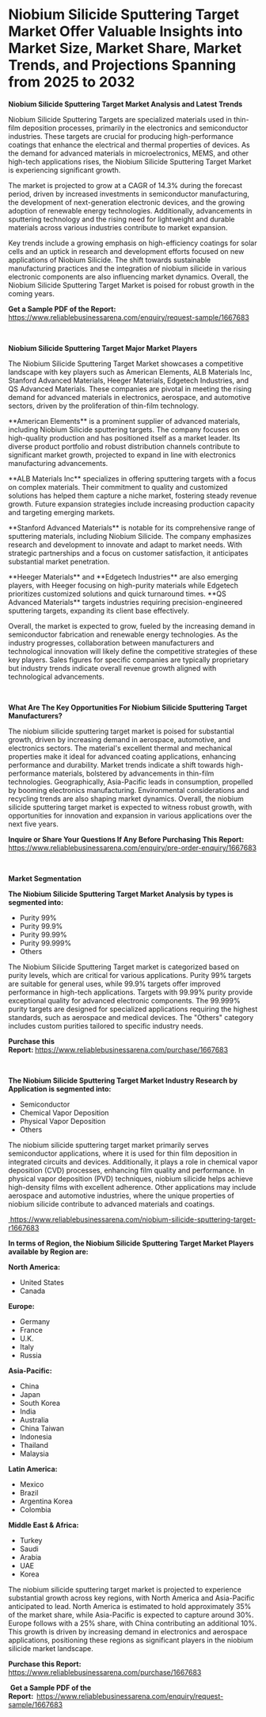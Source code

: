 <p><h1>Niobium Silicide Sputtering Target Market Offer Valuable Insights into Market Size, Market Share, Market Trends, and Projections Spanning from 2025 to 2032</h1></p><p><strong>Niobium Silicide Sputtering Target Market Analysis and Latest Trends</strong></p>
<p><p>Niobium Silicide Sputtering Targets are specialized materials used in thin-film deposition processes, primarily in the electronics and semiconductor industries. These targets are crucial for producing high-performance coatings that enhance the electrical and thermal properties of devices. As the demand for advanced materials in microelectronics, MEMS, and other high-tech applications rises, the Niobium Silicide Sputtering Target Market is experiencing significant growth.</p><p>The market is projected to grow at a CAGR of 14.3% during the forecast period, driven by increased investments in semiconductor manufacturing, the development of next-generation electronic devices, and the growing adoption of renewable energy technologies. Additionally, advancements in sputtering technology and the rising need for lightweight and durable materials across various industries contribute to market expansion. </p><p>Key trends include a growing emphasis on high-efficiency coatings for solar cells and an uptick in research and development efforts focused on new applications of Niobium Silicide. The shift towards sustainable manufacturing practices and the integration of niobium silicide in various electronic components are also influencing market dynamics. Overall, the Niobium Silicide Sputtering Target Market is poised for robust growth in the coming years.</p></p>
<p><strong>Get a Sample PDF of the Report:&nbsp;</strong> <a href="https://www.reliablebusinessarena.com/enquiry/request-sample/1667683?utm_campaign=2529&utm_medium=2&utm_source=Github&utm_content=ia&utm_term=19042025&utm_id=niobium-silicide-sputtering-target">https://www.reliablebusinessarena.com/enquiry/request-sample/1667683</a></p>
<p>&nbsp;</p>
<p><strong>Niobium Silicide Sputtering Target Major Market Players</strong></p>
<p><p>The Niobium Silicide Sputtering Target Market showcases a competitive landscape with key players such as American Elements, ALB Materials Inc, Stanford Advanced Materials, Heeger Materials, Edgetech Industries, and QS Advanced Materials. These companies are pivotal in meeting the rising demand for advanced materials in electronics, aerospace, and automotive sectors, driven by the proliferation of thin-film technology.</p><p>**American Elements** is a prominent supplier of advanced materials, including Niobium Silicide sputtering targets. The company focuses on high-quality production and has positioned itself as a market leader. Its diverse product portfolio and robust distribution channels contribute to significant market growth, projected to expand in line with electronics manufacturing advancements.</p><p>**ALB Materials Inc** specializes in offering sputtering targets with a focus on complex materials. Their commitment to quality and customized solutions has helped them capture a niche market, fostering steady revenue growth. Future expansion strategies include increasing production capacity and targeting emerging markets.</p><p>**Stanford Advanced Materials** is notable for its comprehensive range of sputtering materials, including Niobium Silicide. The company emphasizes research and development to innovate and adapt to market needs. With strategic partnerships and a focus on customer satisfaction, it anticipates substantial market penetration.</p><p>**Heeger Materials** and **Edgetech Industries** are also emerging players, with Heeger focusing on high-purity materials while Edgetech prioritizes customized solutions and quick turnaround times. **QS Advanced Materials** targets industries requiring precision-engineered sputtering targets, expanding its client base effectively.</p><p>Overall, the market is expected to grow, fueled by the increasing demand in semiconductor fabrication and renewable energy technologies. As the industry progresses, collaboration between manufacturers and technological innovation will likely define the competitive strategies of these key players. Sales figures for specific companies are typically proprietary but industry trends indicate overall revenue growth aligned with technological advancements.</p></p>
<p>&nbsp;</p>
<p><strong>What Are The Key Opportunities For Niobium Silicide Sputtering Target Manufacturers?</strong></p>
<p><p>The niobium silicide sputtering target market is poised for substantial growth, driven by increasing demand in aerospace, automotive, and electronics sectors. The material's excellent thermal and mechanical properties make it ideal for advanced coating applications, enhancing performance and durability. Market trends indicate a shift towards high-performance materials, bolstered by advancements in thin-film technologies. Geographically, Asia-Pacific leads in consumption, propelled by booming electronics manufacturing. Environmental considerations and recycling trends are also shaping market dynamics. Overall, the niobium silicide sputtering target market is expected to witness robust growth, with opportunities for innovation and expansion in various applications over the next five years.</p></p>
<p><strong>Inquire or Share Your Questions If Any Before Purchasing This Report:</strong> <a href="https://www.reliablebusinessarena.com/enquiry/pre-order-enquiry/1667683?utm_campaign=2529&utm_medium=2&utm_source=Github&utm_content=ia&utm_term=19042025&utm_id=niobium-silicide-sputtering-target">https://www.reliablebusinessarena.com/enquiry/pre-order-enquiry/1667683</a></p>
<p>&nbsp;</p>
<p><strong>Market Segmentation</strong></p>
<p><strong>The Niobium Silicide Sputtering Target Market Analysis by types is segmented into:</strong></p>
<p><ul><li>Purity 99%</li><li>Purity 99.9%</li><li>Purity 99.99%</li><li>Purity 99.999%</li><li>Others</li></ul></p>
<p><p>The Niobium Silicide Sputtering Target market is categorized based on purity levels, which are critical for various applications. Purity 99% targets are suitable for general uses, while 99.9% targets offer improved performance in high-tech applications. Targets with 99.99% purity provide exceptional quality for advanced electronic components. The 99.999% purity targets are designed for specialized applications requiring the highest standards, such as aerospace and medical devices. The "Others" category includes custom purities tailored to specific industry needs.</p></p>
<p><strong>Purchase this Report:&nbsp;</strong><a href="https://www.reliablebusinessarena.com/purchase/1667683?utm_campaign=2529&utm_medium=2&utm_source=Github&utm_content=ia&utm_term=19042025&utm_id=niobium-silicide-sputtering-target">https://www.reliablebusinessarena.com/purchase/1667683</a></p>
<p>&nbsp;</p>
<p><strong>The Niobium Silicide Sputtering Target Market Industry Research by Application is segmented into:</strong></p>
<p><ul><li>Semiconductor</li><li>Chemical Vapor Deposition</li><li>Physical Vapor Deposition</li><li>Others</li></ul></p>
<p><p>The niobium silicide sputtering target market primarily serves semiconductor applications, where it is used for thin film deposition in integrated circuits and devices. Additionally, it plays a role in chemical vapor deposition (CVD) processes, enhancing film quality and performance. In physical vapor deposition (PVD) techniques, niobium silicide helps achieve high-density films with excellent adherence. Other applications may include aerospace and automotive industries, where the unique properties of niobium silicide contribute to advanced materials and coatings.</p></p>
<p><a href="https://www.reliablebusinessarena.com/niobium-silicide-sputtering-target-r1667683?utm_campaign=2529&utm_medium=2&utm_source=Github&utm_content=ia&utm_term=19042025&utm_id=niobium-silicide-sputtering-target">&nbsp;https://www.reliablebusinessarena.com/niobium-silicide-sputtering-target-r1667683</a></p>
<p><strong>In terms of Region, the Niobium Silicide Sputtering Target Market Players available by Region are:</strong></p>
<p>
    <p> <strong> North America: </strong>
        <ul>
            <li>United States</li>
            <li>Canada</li>
        </ul>
        </p> 
    <p> <strong> Europe: </strong>
        <ul>
            <li>Germany</li>
            <li>France</li>
            <li>U.K.</li>
            <li>Italy</li>
            <li>Russia</li>
        </ul>
        </p> 
    <p> <strong> Asia-Pacific: </strong>
        <ul>
            <li>China</li>
            <li>Japan</li>
            <li>South Korea</li>
            <li>India</li>
            <li>Australia</li>
            <li>China Taiwan</li>
            <li>Indonesia</li>
            <li>Thailand</li>
            <li>Malaysia</li>
        </ul>
        </p> 
    <p> <strong> Latin America: </strong>
        <ul>
            <li>Mexico</li>
            <li>Brazil</li>
            <li>Argentina Korea</li>
            <li>Colombia</li>
        </ul>
        </p> 
    <p> <strong> Middle East & Africa: </strong>
        <ul>
            <li>Turkey</li>
            <li>Saudi</li>
            <li>Arabia</li>
            <li>UAE</li>
            <li>Korea</li>
        </ul>
    </p>
    </p>
<p><p>The niobium silicide sputtering target market is projected to experience substantial growth across key regions, with North America and Asia-Pacific anticipated to lead. North America is estimated to hold approximately 35% of the market share, while Asia-Pacific is expected to capture around 30%. Europe follows with a 25% share, with China contributing an additional 10%. This growth is driven by increasing demand in electronics and aerospace applications, positioning these regions as significant players in the niobium silicide market landscape.</p></p>
<p><strong>Purchase this Report: </strong><a href="https://www.reliablebusinessarena.com/purchase/1667683?utm_campaign=2529&utm_medium=2&utm_source=Github&utm_content=ia&utm_term=19042025&utm_id=niobium-silicide-sputtering-target">https://www.reliablebusinessarena.com/purchase/1667683</a></p>
<p>&nbsp;<strong>Get a Sample PDF of the Report:&nbsp;&nbsp;</strong><a href="https://www.reliablebusinessarena.com/enquiry/request-sample/1667683?utm_campaign=2529&utm_medium=2&utm_source=Github&utm_content=ia&utm_term=19042025&utm_id=niobium-silicide-sputtering-target">https://www.reliablebusinessarena.com/enquiry/request-sample/1667683</a></p>
<p><strong></strong></p>
<p><p></p><p></p><p></p></p>